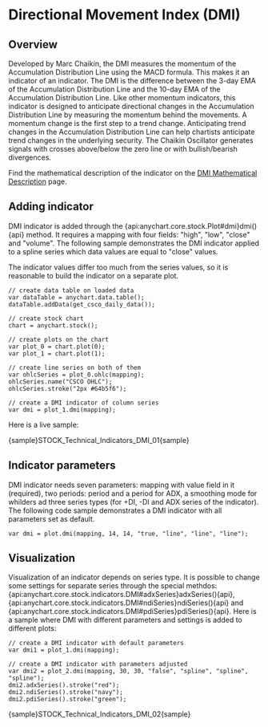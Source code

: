 # Directional Movement Index (DMI)

## Overview

Developed by Marc Chaikin, the DMI measures the momentum of the Accumulation Distribution Line using the MACD formula. This makes it an indicator of an indicator. The DMI is the difference between the 3-day EMA of the Accumulation Distribution Line and the 10-day EMA of the Accumulation Distribution Line. Like other momentum indicators, this indicator is designed to anticipate directional changes in the Accumulation Distribution Line by measuring the momentum behind the movements. A momentum change is the first step to a trend change. Anticipating trend changes in the Accumulation Distribution Line can help chartists anticipate trend changes in the underlying security. The Chaikin Oscillator generates signals with crosses above/below the zero line or with bullish/bearish divergences.

Find the mathematical description of the indicator on the [DMI Mathematical Description](Mathematical_Description#directional_movement_index) page.

## Adding indicator

DMI indicator is added through the {api:anychart.core.stock.Plot#dmi}dmi(){api} method. It requires a mapping with four fields: "high", "low", "close" and "volume". The following sample demonstrates the DMI indicator applied to a spline series which data values are equal to "close" values.

The indicator values differ too much from the series values, so it is reasonable to build the indicator on a separate plot.

```
// create data table on loaded data
var dataTable = anychart.data.table();
dataTable.addData(get_csco_daily_data());

// create stock chart
chart = anychart.stock();

// create plots on the chart
var plot_0 = chart.plot(0);
var plot_1 = chart.plot(1);

// create line series on both of them
var ohlcSeries = plot_0.ohlc(mapping);
ohlcSeries.name("CSCO OHLC");
ohlcSeries.stroke("2px #64b5f6");

// create a DMI indicator of column series
var dmi = plot_1.dmi(mapping);
```

Here is a live sample:

{sample}STOCK\_Technical\_Indicators\_DMI\_01{sample}

## Indicator parameters

DMI indicator needs seven parameters: mapping with value field in it (required), two periods: period and a period for ADX, a smoothing mode for whilders ad three series types (for +DI, -DI and ADX series of the indicator). The following code sample demonstrates a DMI indicator with all parameters set as default.

```
var dmi = plot.dmi(mapping, 14, 14, "true, "line", "line", "line");
```

## Visualization

Visualization of an indicator depends on series type. It is possible to change some settings for separate series through the special methdos: {api:anychart.core.stock.indicators.DMI#adxSeries}adxSeries(){api}, {api:anychart.core.stock.indicators.DMI#ndiSeries}ndiSeries(){api} and {api:anychart.core.stock.indicators.DMI#pdiSeries}pdiSeries(){api}. Here is a sample where DMI with different parameters and settings is added to different plots:

```
// create a DMI indicator with default parameters
var dmi1 = plot_1.dmi(mapping);

// create a DMI indicator with parameters adjusted
var dmi2 = plot_2.dmi(mapping, 30, 30, "false", "spline", "spline", "spline");
dmi2.adxSeries().stroke("red");
dmi2.ndiSeries().stroke("navy");
dmi2.pdiSeries().stroke("green");
```

{sample}STOCK\_Technical\_Indicators\_DMI\_02{sample}